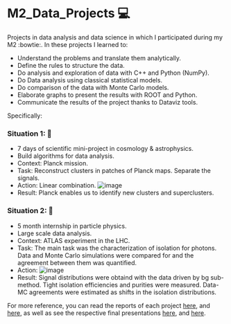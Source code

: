 # M2_Data_Projects :computer:

Projects in data analysis and data science in which I participated during my M2 :bowtie:. In these projects I learned to:

- Understand the problems and translate them analytically.
- Define the rules to structure the data.
- Do analysis and exploration of data with C++ and Python (NumPy).
- Do Data analysis using classical statistical models.
- Do comparison of the data with Monte Carlo models.
- Elaborate graphs to present the results with ROOT and Python.
- Communicate the results of the project thanks to Dataviz tools.

Specifically:

### Situation 1: :information_desk_person: 
- 7 days of scientific mini-project in cosmology & astrophysics.
- Build algorithms for data analysis.
- Context: Planck mission.
- Task: Reconstruct clusters in patches of Planck maps. Separate the signals.
- Action: Linear combination. 
![image](https://user-images.githubusercontent.com/82186901/194344162-3c7bf4bf-1608-409b-a311-ee795305875c.png)
- Result: Planck enables us to identify new clusters and superclusters.

### Situation 2: :information_desk_person:
- 5 month internship in particle physics.
- Large scale data analysis.
- Context: ATLAS experiment in the LHC.
- Task: The main task was the characterization of isolation for photons. Data and Monte Carlo simulations were compared for and the agreement between them was quantified.
- Action:
![image](https://user-images.githubusercontent.com/82186901/194345670-af3cc7d6-adda-4ee8-87eb-4d1dde161a05.png)
- Result: Signal distributions were obtaind with the data driven by bg sub-method. Tight isolation efficiencies and purities were measured. Data-MC agreements were estimated as shifts in the isolation distributions.

For more reference, you can read the reports of each project [here](https://github.com/CarolinaPerdomo/M2_Data_Projects/blob/main/Data_Master_Projects/Data_analysis_python_Planck_telescope/Report_Master_project_SZ%20effect%20on%20small%20patches%20of%20the%20sky.pdf), and [here](https://github.com/CarolinaPerdomo/M2_Data_Projects/blob/main/Data_Master_Projects/Data_science_root_C_ATLAS/Pre_Report_Internship.pdf), as well as see the respective final presentations [here](https://github.com/CarolinaPerdomo/M2_Data_Projects/blob/main/Data_Master_Projects/Data_analysis_python_Planck_telescope/Slides_Master_project_SZ%20effect%20on%20small%20patches%20of%20the%20sky.pdf), and [here](https://github.com/CarolinaPerdomo/M2_Data_Projects/blob/main/Data_Master_Projects/Data_science_root_C_ATLAS/Slides_InternshipPresentation.pdf).
